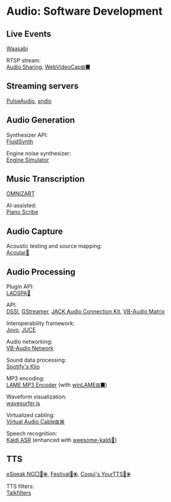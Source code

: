 # Audio: Software Development

## Live Events

[Waasabi](https://waasabi.org/)

RTSP stream:  
[Audio Sharing](https://gitlab.gnome.org/World/AudioSharing),
[WebVideoCap⊞■](https://www.nirsoft.net/utils/web_video_capture.html)

## Streaming servers

[PulseAudio](https://www.freedesktop.org/wiki/Software/PulseAudio/),
[sndio](https://sndio.org/)

## Audio Generation

Synthesizer API:  
[FluidSynth](https://www.fluidsynth.org/)

Engine noise synthesizer:  
[Engine Simulator](https://www.engine-sim.parts/)

## Music Transcription

[OMNIZART](https://music-and-culture-technology-lab.github.io/omnizart-doc/)

AI-assisted:  
[Piano Scribe](https://piano-scribe.glitch.me/)

## Audio Capture

Acoustic testing and source mapping:  
[Acoular🐍](http://www.acoular.org/)

## Audio Processing

Plugin API:  
[LADSPA🐧](https://www.ladspa.org/)

API:  
[DSSI](https://dssi.sourceforge.net/),
[GStreamer](https://gstreamer.freedesktop.org/),
[JACK Audio Connection Kit](https://jackaudio.org/),
[VB-Audio Matrix](https://vb-audio.com/Matrix/index.htm)

Interoperability framework:  
[Jovo](https://www.jovo.tech/),
[JUCE](https://juce.com/)

Audio networking:  
[VB-Audio Network](https://vb-audio.com/Voicemeeter/vban.htm)

Sound data processing:  
[Spotify's Klio](https://docs.klio.io/en/stable/)

MP3 encoding:  
[LAME MP3 Encoder](https://lame.sourceforge.io/) (with [winLAME⊞■](https://winlame.sourceforge.io/))

Waveform visualization:  
[wavesurfer.js](https://wavesurfer-js.org/)

Virtualized cabling:  
[Virtual Audio Cable⊞⌘](https://vb-audio.com/Cable/index.htm)

Speech recognition:  
[Kaldi ASR](https://kaldi-asr.org/) (enhanced with [awesome-kaldi💩](https://github.com/YoavRamon/awesome-kaldi))

## TTS

[eSpeak NG□🔌⦿](https://github.com/espeak-ng/espeak-ng/),
[Festival🔌⦿](http://www.cstr.ed.ac.uk/projects/festival/),
[Coqui's YourTTS🔌⦿](https://coqui.ai/blog/tts/yourtts-zero-shot-text-synthesis-low-resource-languages)

TTS filters:  
[Talkfilters](https://directory.fsf.org/wiki/Talkfilters)
